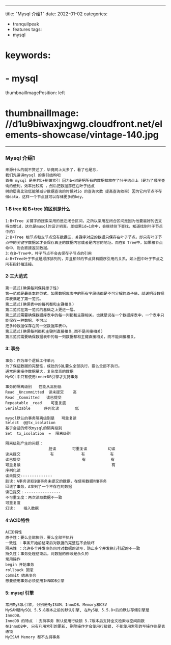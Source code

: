 
---
title: "Mysql 介绍1"
date: 2022-01-02
categories:
- tranquilpeak
- features
tags:
- mysql
# keywords:
# - mysql

thumbnailImagePosition: left
# thumbnailImage: //d1u9biwaxjngwg.cloudfront.net/elements-showcase/vintage-140.jpg
---

<!--more-->

### Mysql 介绍1

```
来源什么的就不赘述了，毕竟网上太多了，看了也是忘，
我们先讲讲mysql 的索引结构吧 
首先 mysql 是用的b+树做索引 因为b+树是把所有的数据都放在了叶子结点上（是为了顺序查询的便利，效率比较高 ，然后把数据房还在叶子结点
树的层高比较低能够减少数据查询的时候对io 的查询次数 提高查询效率）因为它内节点不存储data，这样一个节点就可以存储更多的key。
```

#### 1:B tree 和 B+tree 的区别是什么

```
1:B+Tree 关键字的搜索采用的是左闭合区间，之所以采用左闭合区间是因为他要最好的去支持自增id，这也是musql的设计初衷。即如果id=1命中，会继续往下查找，知道找到叶子节点中的1
2:B+Tree 根节点和支节点没有数据区，关键字对应的数据只保存在叶子节点。即只有叶子节点中的关键字数据区才会保存真正的数据内容或者是内容的地址。而在B Tree中，如果根节点命中，则会直接返回数据。
3:在B+Tree中，叶子节点不会去保存子节点的引用
4:B+Tree叶子节点是顺序排列的，并且相邻的节点具有顺序引用的关系，如上图中叶子节点之间有指针相连接。
```

#### 2:三大范式

```
第一范式(确保每列保持原子性)
第一范式是最基本的范式。如果数据库表中的所有字段值都是不可分解的原子值，就说明该数据库表满足了第一范式。
第二范式(确保表中的每列都和主键相关)
第二范式在第一范式的基础之上更进一层。
第二范式需要确保数据库表中的每一列都和主键相关。也就是说在一个数据库表中，一个表中只能保存一种数据，不可以
把多种数据保存在同一张数据库表中。
第三范式(确保每列都和主键列直接相关,而不是间接相关)
第三范式需要确保数据表中的每一列数据都和主键直接相关，而不能间接相关。
```

#### 3: 事务

```
事务：作为单个逻辑工作单元
为了保证数据的完整性，成批的SQL要么全部执行，要么全部不执行。
通常用来操作数据量大，复杂度高的数据
MySQL中只有使用innerDB引擎才支持事务

事务的隔离级别   性能从高到低
Read _Uncommitted  读未提交    高
Read _Committed   读已提交
Repeatable _read    可重复度
Serialzable      序列化读       低

mysql默认的事务隔离级别是   可重复读
Select  @@tx_isolation
基于会话的修改mysql的隔离级别
Set  tx_isolation  =  隔离级别

隔离级别产生的问题：
                   脏读       可重复读         幻读
读未提交             有            有           有
读已提交                           有           有
可重复读                                        有
序列化读
读未提交--------------
脏读：A事务读取到B事务未提交的数据，在使用数据时B事务
回滚了事务，A拿到了一个不存在的数据
读已提交：----------------
不可重复度：两次读取数据不一致
可重复度
幻读：   插入数据
```

#### 4:ACID特性

```
ACID特性
原子性：要么全部执行，要么全部不执行
一致性 ：事务开始前结束后对数据的完整性不会破坏
隔离性 ：允许多个并发事务同时对数据的读写，防止多个并发执行引起的不一致
持久性：事务处理结束后，对数据的修改是永久的
常用操作
begin 开始事务
rollback 回滚
commit 结束事务
想要使用事务必须使用INNODB引擎
```

#### 5: mysql 引擎

```
常用MySQL引擎, 分别是MyISAM、InnoDB、Memory和CSV
MySAM是MySQL 5.5.8版本之前的默认引擎, 在MySQL 5.5.8+后的默认存储引擎是InnoDB。
InnoDB 的特点 ：支持事务 默认使用行级锁 5.7版本后支持全文检索与空间函数
在InnoDB中, 只有利用索引的更新, 删除操作才会使用行级锁, 不能使用索引的写操作则是表级锁
MyISAM Memory 都不支持事务 
```

